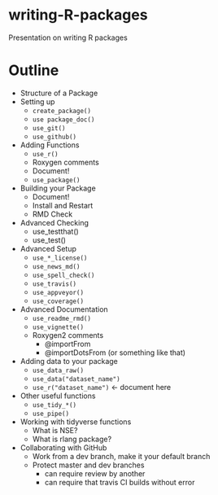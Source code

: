 # writing-R-packages
Presentation on writing R packages

# Outline
- Structure of a Package
- Setting up
  - `create_package()`
  - `use package_doc()`
  - `use_git()`
  - `use_github()`
- Adding Functions
  - `use_r()`
  - Roxygen comments
  - Document!
  - `use_package()`
- Building your Package
  - Document!
  - Install and Restart
  - RMD Check
- Advanced Checking
  - use_testthat()
  - use_test()
- Advanced Setup
  - `use_*_license()`
  - `use_news_md()`
  - `use_spell_check()`
  - `use_travis()`
  - `use_appveyor()`
  - `use_coverage()`
- Advanced Documentation
  - `use_readme_rmd()`
  - `use_vignette()`
  - Roxygen2 comments
    - @importFrom
    - @importDotsFrom (or something like that)
- Adding data to your package
  - `use_data_raw()`
  - `use_data("dataset_name")`
  - `use_r("dataset_name")` <- document here
- Other useful functions
  - `use_tidy_*()`
  - `use_pipe()`
- Working with tidyverse functions
  - What is NSE?
  - What is rlang package?
- Collaborating with GitHub
  - Work from a dev branch, make it your default branch
  - Protect master and dev branches
    - can require review by another
    - can require that travis CI builds without error
  